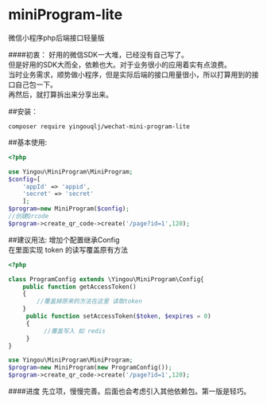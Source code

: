 # miniProgram-lite
微信小程序php后端接口轻量版


####初衷：
好用的微信SDK一大堆，已经没有自己写了。  
但是好用的SDK大而全，依赖也大。对于业务很小的应用着实有点浪费。  
当时业务需求，顺势做小程序，但是实际后端的接口用量很小，所以打算用到的接口自己包一下。  
再然后，就打算拆出来分享出来。  

##安装：
```shell
composer require yingouqlj/wechat-mini-program-lite
```


##基本使用:

```php
<?php

use Yingou\MiniProgram\MiniProgram;
$config=[
    'appId' => 'appid',
    'secret' => 'secret'
    ];
$program=new MiniProgram($config);
//创建Qrcode
$program->create_qr_code->create('/page?id=1',120);

```


##建议用法:
增加个配置继承Config  
在里面实现 token 的读写覆盖原有方法  

```php
<?php

class ProgramConfig extends \Yingou\MiniProgram\Config{
    public function getAccessToken()
    {
        //覆盖掉原来的方法在这里 读取token
    }
     public function setAccessToken($token, $expires = 0)
     {
          //覆盖写入 如 redis      
     }   
}

use Yingou\MiniProgram\MiniProgram;
$program=new MiniProgram(new ProgramConfig());
$program->create_qr_code->create('/page?id=1',120);

```


####进度
先立项，慢慢完善。后面也会考虑引入其他依赖包。第一版是轻巧。